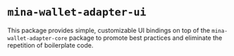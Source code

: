 # `mina-wallet-adapter-ui`

This package provides simple, customizable UI bindings on top of the `mina-wallet-adapter-core` package to promote best practices and eliminate the repetition of boilerplate code.
